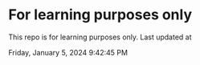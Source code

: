 # For learning purposes only
This repo is for learning purposes only.
Last updated at

Friday, January 5, 2024 9:42:45 PM

